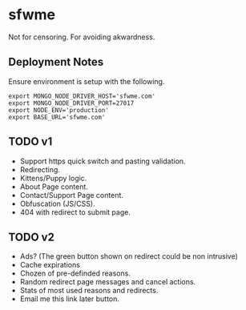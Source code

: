 sfwme
=====

Not for censoring. For avoiding akwardness.

Deployment Notes
----------------

Ensure environment is setup with the following.
```
export MONGO_NODE_DRIVER_HOST='sfwme.com'
export MONGO_NODE_DRIVER_PORT=27017
export NODE_ENV='production'
export BASE_URL='sfwme.com'
```

TODO v1
-------

* Support https quick switch and pasting validation.
* Redirecting.
* Kittens/Puppy logic.
* About Page content.
* Contact/Support Page content.
* Obfuscation (JS/CSS).
* 404 with redirect to submit page.


TODO v2
-------

* Ads? (The green button shown on redirect could be non intrusive)
* Cache expirations
* Chozen of pre-definded reasons.
* Random redirect page messages and cancel actions.
* Stats of most used reasons and redirects.
* Email me this link later button.
